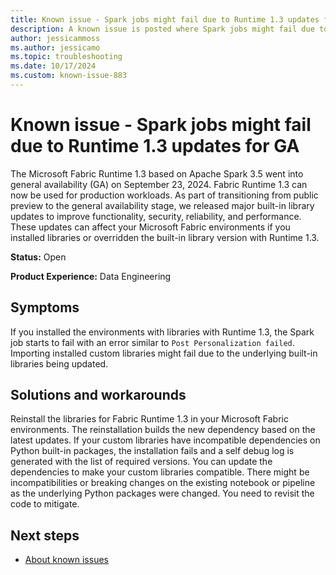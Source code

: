 ```yaml
---
title: Known issue - Spark jobs might fail due to Runtime 1.3 updates for GA
description: A known issue is posted where Spark jobs might fail due to Runtime 1.3 updates for GA. 
author: jessicammoss
ms.author: jessicamo
ms.topic: troubleshooting  
ms.date: 10/17/2024
ms.custom: known-issue-883
---
```


# Known issue - Spark jobs might fail due to Runtime 1.3 updates for GA

The Microsoft Fabric Runtime 1.3 based on Apache Spark 3.5 went into general availability (GA) on September 23, 2024. Fabric Runtime 1.3 can now be used for production workloads. As part of transitioning from public preview to the general availability stage, we released major built-in library updates to improve functionality, security, reliability, and performance. These updates can affect your Microsoft Fabric environments if you installed libraries or overridden the built-in library version with Runtime 1.3.

**Status:** Open

**Product Experience:** Data Engineering

## Symptoms

If you installed the environments with libraries with Runtime 1.3, the Spark job starts to fail with an error similar to `Post Personalization failed`. Importing installed custom libraries might fail due to the underlying built-in libraries being updated.

## Solutions and workarounds

Reinstall the libraries for Fabric Runtime 1.3 in your Microsoft Fabric environments. The reinstallation builds the new dependency based on the latest updates. If your custom libraries have incompatible dependencies on Python built-in packages, the installation fails and a self debug log is generated with the list of required versions. You can update the dependencies to make your custom libraries compatible. There might be incompatibilities or breaking changes on the existing notebook or pipeline as the underlying Python packages were changed. You need to revisit the code to mitigate.

## Next steps

- [About known issues](https://support.fabric.microsoft.com/known-issues)
